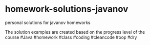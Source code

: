 # homework-solutions-javanov
personal solutions for javanov homeworks

The solution examples are created based on the progress level of the course
#Java #homework #class #coding #cleancode #oop #dry